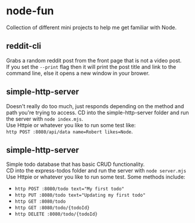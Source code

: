 # node-fun
Collection of different mini projects to help me get familiar with Node.
</br>

## reddit-cli
Grabs a random reddit post from the front page that is not a video post. </br>
If you set the `--print` flag then it will print the post title and link to the command line, else it opens a new window in your brower.
</br>

## simple-http-server
Doesn't really do too much, just responds depending on the method and path you're trying to access.
CD into the simple-http-server folder and run the server with `node index.mjs`. </br>
Use Httpie or whatever you like to run some test like: </br>
`http POST :8080/api/data name=Robert likes=Node`.
</br>

## simple-http-server
Simple todo database that has basic CRUD functionality. </br>
CD into the express-todos folder and run the server with `node server.mjs` </br>
Use Httpie or whatever you like to run some test. Some methods include:
- `http POST :8080/todo text="My first todo"`
- `http PUT :8080/todo text="Updating my first todo"`
- `http GET :8080/todo`
- `http GET :8080/todo/{todoId}`
- `http DELETE :8080/todo/{todoId}`
